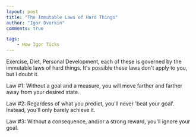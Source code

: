 ```yaml
--- 
layout: post
title: "The Immutable Laws of Hard Things"
author: "Igor Dvorkin"
comments: true

tags: 
    - How Igor Ticks
---
```



Exercise, Diet, Personal Development, each of these is governed by the immutable laws of hard things. It's possible these laws don't apply to you, but I doubt it.

Law #1: Without a goal and a measure, you will move farther and farther away from your desired state.

Law #2: Regardess of what you predict, you'll never 'beat your goal'. Instead, you'll only barely achieve it.

Law #3: Without a consequence, and/or a strong reward, you'll ignore your goal.
